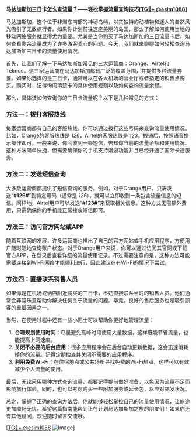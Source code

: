 **马达加斯加三日卡怎么查流量？——轻松掌握流量查询技巧[[TG💪+ @esim1088](https://t.me/s/esim1088)]**

马达加斯加，这个位于非洲东南部的神秘岛屿，以其独特的动植物和迷人的自然风光吸引了无数旅行者。如果你计划前往这座美丽的岛国，那么了解如何使用当地的移动网络服务就显得尤为重要。尤其是当你购买了马达加斯加的三日流量卡后，如何查看剩余流量成为了许多游客关心的问题。今天，我们就来聊聊如何轻松查询马达加斯加三日卡的流量使用情况。

首先，让我们了解一下马达加斯加常见的三大运营商：Orange、Airtel和Telmoc。这三家运营商在马达加斯加都有广泛的覆盖范围，并提供多种流量套餐。如果你选择的是三日卡，通常可以在各大机场的营业厅或者指定的销售点购买。购买时，记得询问清楚卡的具体使用规则以及如何查询流量余额。

那么，具体该如何查询你的三日卡流量呢？以下是几种常见的方式：

### 方法一：拨打客服热线

每家运营商都有自己的客服热线，你可以通过拨打这些号码来查询流量使用情况。比如，Orange的客服热线是 *126*，Airtel的客服热线是 *123*。拨通后，按照语音提示操作即可。一般来说，你会收到一条短信，告知你当前的流量余额和使用情况。这种方法简单快捷，但需要确保你的手机支持漫游功能并且已经开通了国际长途服务。

### 方法二：发送短信查询

大多数运营商都提供了短信查询的服务。例如，对于Orange用户，只需发送“**#126#**”到特定号码（通常是 *126*），就可以立即收到一条包含流量信息的短信。同样地，Airtel用户可以发送“**#123#**”来获取相关信息。这种方式无需额外费用，只需确保你的手机能正常接收短信即可。

### 方法三：访问官方网站或APP

随着互联网的发展，许多运营商也推出了自己的官方网站或手机应用程序，方便用户随时随地查询账户状态。对于Orange用户来说，你可以通过访问其官网或下载官方APP，在登录后查看详细的流量使用记录。不过需要注意的是，这种方法可能需要连接到Wi-Fi网络才能顺利进行，因此建议在有Wi-Fi的情况下尝试。

### 方法四：直接联系销售人员

如果你是在机场或酒店附近购买的三日卡，不妨直接联系当时的销售人员。他们通常会非常乐意帮助你解决任何关于流量的问题。毕竟，良好的售后服务也是吸引顾客的重要因素之一。

当然，在使用过程中还有一些小贴士可以帮助你更好地管理流量：

1. **合理规划使用时间**：尽量避免高峰时段使用大量数据，这样既能节省流量，也能提高上网速度。
2. **关闭不必要的后台应用**：很多应用程序会在后台自动更新数据，这会迅速消耗掉你的流量。记得定期检查并关闭不需要的应用程序。
3. **利用免费Wi-Fi**：在住宿地点或公共场所寻找免费的Wi-Fi热点，这样可以有效减少个人流量的使用。

最后，无论采用哪种方式查询流量，都要记得提前做好准备，以免因为流量不足而影响旅行体验。同时，也可以考虑购买一些附加服务或延长包，以应对突发状况。

总之，掌握了正确的查询方法后，你就能够轻松掌控自己的流量使用情况，让旅途更加顺畅无忧。希望这篇指南能帮到正在计划马达加斯加之旅的朋友们！如果你还有其他疑问，欢迎随时留言交流哦。

[[TG💪+ @esim1088](https://t.me/s/esim1088) ![Image](https://i.postimg.cc/4NQfJmqS/Snipaste-2025-05-13-00-14-12.png)]